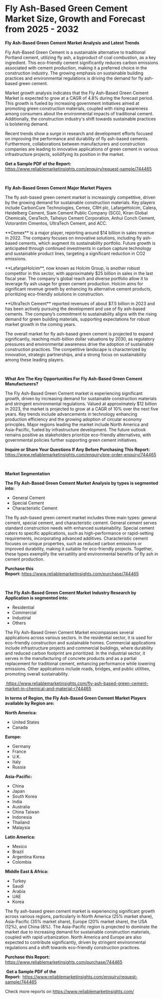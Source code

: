 <p><h1>Fly Ash-Based Green Cement Market Size, Growth and Forecast from 2025 - 2032</h1></p><p><strong>Fly Ash-Based Green Cement Market Analysis and Latest Trends</strong></p>
<p><p>Fly Ash-Based Green Cement is a sustainable alternative to traditional Portland cement, utilizing fly ash, a byproduct of coal combustion, as a key ingredient. This eco-friendly cement significantly reduces carbon emissions associated with cement production, making it a preferred choice in the construction industry. The growing emphasis on sustainable building practices and environmental regulations is driving the demand for fly ash-based green cement. </p><p>Market growth analysis indicates that the Fly Ash-Based Green Cement Market is expected to grow at a CAGR of 4.8% during the forecast period. This growth is fueled by increasing government initiatives aimed at promoting green construction materials, coupled with rising awareness among consumers about the environmental impacts of traditional cement. Additionally, the construction industry's shift towards sustainable practices is bolstering demand. </p><p>Recent trends show a surge in research and development efforts focused on improving the performance and durability of fly ash-based cements. Furthermore, collaborations between manufacturers and construction companies are leading to innovative applications of green cement in various infrastructure projects, solidifying its position in the market.</p></p>
<p><strong>Get a Sample PDF of the Report:&nbsp;</strong> <a href="https://www.reliablemarketinsights.com/enquiry/request-sample/744465?utm_campaign=3507&utm_medium=2&utm_source=Github&utm_content=ia&utm_term=29032025&utm_id=fly-ash-based-green-cement">https://www.reliablemarketinsights.com/enquiry/request-sample/744465</a></p>
<p>&nbsp;</p>
<p><strong>Fly Ash-Based Green Cement Major Market Players</strong></p>
<p><p>The fly ash-based green cement market is increasingly competitive, driven by the growing demand for sustainable construction materials. Key players include CarbonCure Technologies, Cemex, CRH plc, LafargeHolcim, Calera, Heidelberg Cement, Siam Cement Public Company (SCG), Kiran Global Chemicals, CeraTech, Taiheiyo Cement Corporation, Anhui Conch Cement, Votorantim Cimentos, UltraTech Cement, and ACC.</p><p>**Cemex** is a major player, reporting around $14 billion in sales revenue in 2022. The company focuses on innovative solutions, including fly ash-based cements, which augment its sustainability portfolio. Future growth is anticipated through continued investments in carbon capture technology and sustainable product lines, targeting a significant reduction in CO2 emissions.</p><p>**LafargeHolcim**, now known as Holcim Group, is another robust competitor in this sector, with approximately $25 billion in sales in the last fiscal year. The company's global reach and diverse portfolio allow it to leverage fly ash usage for green cement production. Holcim aims for significant revenue growth by enhancing its alternative cement products, prioritizing eco-friendly solutions in construction.</p><p>**UltraTech Cement** reported revenues of about $7.5 billion in 2023 and has been actively pursuing the development and use of fly ash-based cements. The company’s commitment to sustainability aligns with the rising demand for green building materials, supporting expectations for robust market growth in the coming years.</p><p>The overall market for fly ash-based green cement is projected to expand significantly, reaching multi-billion dollar valuations by 2030, as regulatory pressures and environmental awareness drive the adoption of sustainable construction practices. The competitive landscape is characterized by innovation, strategic partnerships, and a strong focus on sustainability among these leading players.</p></p>
<p>&nbsp;</p>
<p><strong>What Are The Key Opportunities For Fly Ash-Based Green Cement Manufacturers?</strong></p>
<p><p>The Fly Ash-Based Green Cement market is experiencing significant growth, driven by increasing demand for sustainable construction materials and stringent environmental regulations. Valued at approximately $12 billion in 2023, the market is projected to grow at a CAGR of 10% over the next five years. Key trends include advancements in technology enhancing production efficiency and the growing adoption of circular economy principles. Major regions leading the market include North America and Asia-Pacific, fueled by infrastructure development. The future outlook remains positive as stakeholders prioritize eco-friendly alternatives, with governmental policies further supporting green cement initiatives.</p></p>
<p><strong>Inquire or Share Your Questions If Any Before Purchasing This Report:</strong> <a href="https://www.reliablemarketinsights.com/enquiry/pre-order-enquiry/744465?utm_campaign=3507&utm_medium=2&utm_source=Github&utm_content=ia&utm_term=29032025&utm_id=fly-ash-based-green-cement">https://www.reliablemarketinsights.com/enquiry/pre-order-enquiry/744465</a></p>
<p>&nbsp;</p>
<p><strong>Market Segmentation</strong></p>
<p><strong>The Fly Ash-Based Green Cement Market Analysis by types is segmented into:</strong></p>
<p><ul><li>General Cement</li><li>Special Cement</li><li>Characteristic Cement</li></ul></p>
<p><p>The fly ash-based green cement market includes three main types: general cement, special cement, and characteristic cement. General cement serves standard construction needs with enhanced sustainability. Special cement caters to specific applications, such as high-performance or rapid-setting requirements, incorporating advanced additives. Characteristic cement focuses on unique properties, such as reduced carbon emissions or improved durability, making it suitable for eco-friendly projects. Together, these types exemplify the versatility and environmental benefits of fly ash in cement production.</p></p>
<p><strong>Purchase this Report:&nbsp;</strong><a href="https://www.reliablemarketinsights.com/purchase/744465?utm_campaign=3507&utm_medium=2&utm_source=Github&utm_content=ia&utm_term=29032025&utm_id=fly-ash-based-green-cement">https://www.reliablemarketinsights.com/purchase/744465</a></p>
<p>&nbsp;</p>
<p><strong>The Fly Ash-Based Green Cement Market Industry Research by Application is segmented into:</strong></p>
<p><ul><li>Residential</li><li>Commercial</li><li>Industrial</li><li>Others</li></ul></p>
<p><p>The Fly Ash-Based Green Cement Market encompasses several applications across various sectors. In the residential sector, it is used for eco-friendly construction and sustainable homes. Commercial applications include infrastructure projects and commercial buildings, where durability and reduced carbon footprint are prioritized. In the industrial sector, it serves in the manufacturing of concrete products and as a partial replacement for traditional cement, enhancing performance while lowering emissions. Other applications include roads, bridges, and public utilities, promoting overall sustainability.</p></p>
<p><a href="https://www.reliablemarketinsights.com/fly-ash-based-green-cement-market-in-chemical-and-material-r744465?utm_campaign=3507&utm_medium=2&utm_source=Github&utm_content=ia&utm_term=29032025&utm_id=fly-ash-based-green-cement">&nbsp;https://www.reliablemarketinsights.com/fly-ash-based-green-cement-market-in-chemical-and-material-r744465</a></p>
<p><strong>In terms of Region, the Fly Ash-Based Green Cement Market Players available by Region are:</strong></p>
<p>
    <p> <strong> North America: </strong>
        <ul>
            <li>United States</li>
            <li>Canada</li>
        </ul>
        </p> 
    <p> <strong> Europe: </strong>
        <ul>
            <li>Germany</li>
            <li>France</li>
            <li>U.K.</li>
            <li>Italy</li>
            <li>Russia</li>
        </ul>
        </p> 
    <p> <strong> Asia-Pacific: </strong>
        <ul>
            <li>China</li>
            <li>Japan</li>
            <li>South Korea</li>
            <li>India</li>
            <li>Australia</li>
            <li>China Taiwan</li>
            <li>Indonesia</li>
            <li>Thailand</li>
            <li>Malaysia</li>
        </ul>
        </p> 
    <p> <strong> Latin America: </strong>
        <ul>
            <li>Mexico</li>
            <li>Brazil</li>
            <li>Argentina Korea</li>
            <li>Colombia</li>
        </ul>
        </p> 
    <p> <strong> Middle East & Africa: </strong>
        <ul>
            <li>Turkey</li>
            <li>Saudi</li>
            <li>Arabia</li>
            <li>UAE</li>
            <li>Korea</li>
        </ul>
    </p>
    </p>
<p><p>The fly ash-based green cement market is experiencing significant growth across various regions, particularly in North America (25% market share), Asia-Pacific (35% market share), Europe (20% market share), the USA (12%), and China (8%). The Asia-Pacific region is projected to dominate the market due to increasing demand for sustainable construction materials, coupled with rapid urbanization. North America and Europe are also expected to contribute significantly, driven by stringent environmental regulations and a shift towards eco-friendly construction practices.</p></p>
<p><strong>Purchase this Report: </strong><a href="https://www.reliablemarketinsights.com/purchase/744465?utm_campaign=3507&utm_medium=2&utm_source=Github&utm_content=ia&utm_term=29032025&utm_id=fly-ash-based-green-cement">https://www.reliablemarketinsights.com/purchase/744465</a></p>
<p>&nbsp;<strong>Get a Sample PDF of the Report:&nbsp;&nbsp;</strong><a href="https://www.reliablemarketinsights.com/enquiry/request-sample/744465?utm_campaign=3507&utm_medium=2&utm_source=Github&utm_content=ia&utm_term=29032025&utm_id=fly-ash-based-green-cement">https://www.reliablemarketinsights.com/enquiry/request-sample/744465</a></p>
<p><strong></strong></p>
<p>Check more reports on <a href="https://www.reliablemarketinsights.com/?utm_campaign=3507&utm_medium=2&utm_source=Github&utm_content=ia&utm_term=29032025&utm_id=fly-ash-based-green-cement">https://www.reliablemarketinsights.com/</a></p>